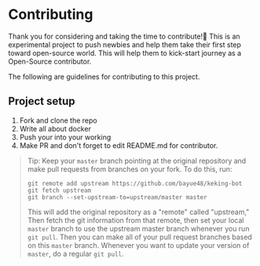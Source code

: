 # Contributing

Thank you for considering and taking the time to contribute!💖 This is an experimental project to push newbies and help them take their first step toward open-source world. This will help them to kick-start journey as a Open-Source contributor.

The following are guidelines for contributing to this project.

## Project setup

1.  Fork and clone the repo
2.  Write all about docker
3.  Push your into your working
4.  Make PR and don't forget to edit README.md for contributor.

> Tip: Keep your `master` branch pointing at the original repository and make
> pull requests from branches on your fork. To do this, run:
>
> ```
> git remote add upstream https://github.com/bayue48/keking-bot
> git fetch upstream
> git branch --set-upstream-to=upstream/master master
> ```
>
> This will add the original repository as a "remote" called "upstream," Then
> fetch the git information from that remote, then set your local `master`
> branch to use the upstream master branch whenever you run `git pull`. Then you
> can make all of your pull request branches based on this `master` branch.
> Whenever you want to update your version of `master`, do a regular `git pull`.

